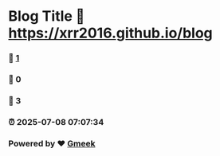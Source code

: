 # Blog Title :link: https://xrr2016.github.io/blog 
### :page_facing_up: [1](https://xrr2016.github.io/blog/tag.html) 
### :speech_balloon: 0 
### :hibiscus: 3 
### :alarm_clock: 2025-07-08 07:07:34 
### Powered by :heart: [Gmeek](https://github.com/Meekdai/Gmeek)
